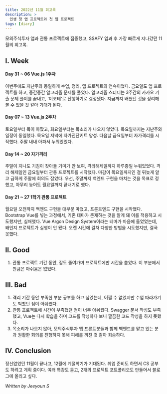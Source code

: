 ```yaml
---
title: 2022년 11월 회고록
description: >
  인생 첫 앱 프로젝트와 첫 웹 프로젝트
tags: [diary]
---
```


모의주식투자 앱과 관통 프로젝트에 집중했고, SSAFY 입과 후 가장 빠르게 지나갔던 11월의 회고록.

## I. Week
#### Day 31 ~ 06 Vue.js 1주차
이번주에도 지난주와 동일하게 수업, 정리, 앱 프로젝트의 연속이었다. 금요일도 앱 프로젝트를 하고, 중간중간 알고리즘 문제를 풀었다. 알고리즘 스터디는 3주간의 카카오 기출 문제 풀이를 끝내고, '이코테'로 진행하기로 결정됐다. 지금까지 배웠던 것을 정리해볼 수 있을 것 같아 기대가 된다.
#### Day 07 ~ 13 Vue.js 2주차
토요일부터 목이 아팠고, 화요일부터는 목소리가 나오지 않았다. 목요일까지는 지난주와 일정이 동일했다. 목요일 저녁에 자가진단키트 양성. 다음날 금요일부터 자가격리를 시작했다. 주말 내내 아파서 누워있었다.
#### Day 14 ~ 20 자가격리
주말이 지나도 기침이 잦아들 기미가 안 보여, 격리해제일까지 하루종일 누워있었다. 격리 해제일인 금요일부터 관통 프로젝트를 시작했다. 마감이 목요일까지인 걸 뒤늦게 알고 급하게 주말에 회의도 잡았다. 우선, 주말까지 백엔드 구현을 마치는 것을 목표로 정했고, 아무리 늦어도 월요일까지 끝내기로 했다.
#### Day 21 ~ 27 1학기 관통 프로젝트
월요일 오전까지 백엔드 구현을 대부분 마쳤고, 프론트엔드 구현을 시작했다.  Bootstrap Vue를 넣는 과정에서, 기존 테마가 존재하는 것을 알게 돼 이를 적용하고 시도했지만, 실패했다. Vue Argon Design System이라는 테마가 마음에 들었었는데, 왜인지 프로젝트가 실행이 안 됐다.
오랜 시간에 걸쳐 다양한 방법을 시도했지만, 결국 못했다.

## II. Good
1. 관통 프로젝트 기간 동안, 잠도 줄여가며 프로젝트에만 시간을 쏟았다. 이 부분에서만큼은 아쉬움은 없었다.

## III. Bad
1. 격리 기간 동안 부족한 부분 공부를 하고 싶었는데, 어쩔 수 없었지만 수업 따라가기도 벅찼던 점이 아쉬웠다.
2. 관통 프로젝트에 시간이 부족했던 점이 너무 아쉬웠다. Swagger 문서 작성도 부족했고, Vue는 다시 학습을 하며 코드를 작성하다 보니 깔끔한 코드 작성을 하지 못했다.
3. 목소리가 나오지 않아, 모의주식투자 앱 프론트분들과 함께 백엔드를 맡고 있는 분과 원활한 회의를 진행하지 못해 피해를 끼친 것 같아 죄송하다.

## IV. Conclusion
정신없었던 11월이 끝나고, 12월에 계절학기가 기대된다. 취업 준비도 하면서 CS 공부도 하려고 계획 중이다.
여러 특강도 듣고, 2개의 프로젝트 포트폴리오도 만들어서 블로그에 올리고 싶다.

_Written by Jeeyoun S_
